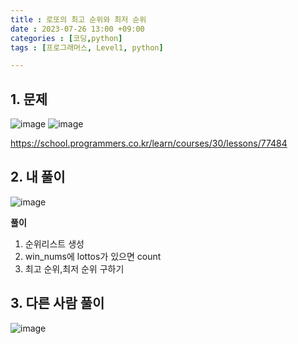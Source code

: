 ```yaml
---
title : 로또의 최고 순위와 최저 순위
date : 2023-07-26 13:00 +09:00
categories : [코딩,python]
tags : [프로그래머스, Level1, python]

---
```


## 1. 문제
![image](https://github.com/mini0-0/mini0-0.github.io/assets/63296983/f2e6ae2e-7e3e-4cd1-ace0-4096d799bcc7)
![image](https://github.com/mini0-0/mini0-0.github.io/assets/63296983/e4147cce-89e4-4365-830f-55fd6bcae93b)


<https://school.programmers.co.kr/learn/courses/30/lessons/77484>

## 2. 내 풀이
![image](https://github.com/mini0-0/mini0-0.github.io/assets/63296983/3cec7c5d-7a16-467b-895d-a0503e50c05c)

**풀이**

1. 순위리스트 생성
2. win_nums에 lottos가 있으면 count
3. 최고 순위,최저 순위 구하기


## 3. 다른 사람 풀이
![image](https://github.com/mini0-0/mini0-0.github.io/assets/63296983/23948c3b-7200-46f7-a7bc-5fd22387853f)


